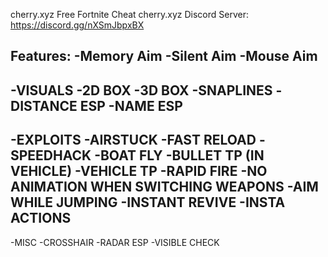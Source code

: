 
cherry.xyz Free Fortnite Cheat
cherry.xyz Discord Server: https://discord.gg/nXSmJbpxBX


Features:
-Memory Aim
-Silent Aim
-Mouse Aim
--------------
-VISUALS
-2D BOX
-3D BOX
-SNAPLINES
-DISTANCE ESP
-NAME ESP
-----------
-EXPLOITS
-AIRSTUCK
-FAST RELOAD
-SPEEDHACK
-BOAT FLY
-BULLET TP (IN VEHICLE)
-VEHICLE TP
-RAPID FIRE
-NO ANIMATION WHEN SWITCHING WEAPONS
-AIM WHILE JUMPING
-INSTANT REVIVE
-INSTA ACTIONS
----------
-MISC
-CROSSHAIR
-RADAR ESP
-VISIBLE CHECK

